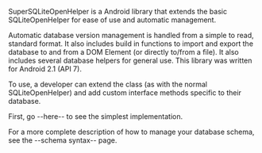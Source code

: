 SuperSQLiteOpenHelper is a Android library that extends the basic SQLiteOpenHelper for ease of use and automatic management.

Automatic database version management is handled from a simple to read, standard format. It also includes build in functions to import and export the database to and from a DOM Element (or directly to/from a file). It also includes several database helpers for general use. This library was written for Android 2.1 (API 7).

To use, a developer can extend the class (as with the normal SQLiteOpenHelper) and add custom interface methods specific to their database.

First, go --here-- to see the simplest implementation.

For a more complete description of how to manage your database schema, see the --schema syntax-- page.
